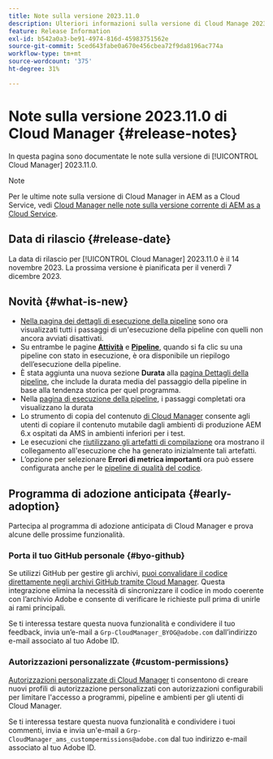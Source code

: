 ```yaml
---
title: Note sulla versione 2023.11.0
description: Ulteriori informazioni sulla versione di Cloud Manage 2023.11.0.
feature: Release Information
exl-id: b542a0a3-be91-4974-816d-45983751562e
source-git-commit: 5ced643fabe0a670e456cbea72f9da8196ac774a
workflow-type: tm+mt
source-wordcount: '375'
ht-degree: 31%

---
```


# Note sulla versione 2023.11.0 di Cloud Manager {#release-notes}

In questa pagina sono documentate le note sulla versione di [!UICONTROL Cloud Manager] 2023.11.0.

>[!NOTE]
>
>Per le ultime note sulla versione di Cloud Manager in AEM as a Cloud Service, vedi [Cloud Manager nelle note sulla versione corrente di AEM as a Cloud Service](https://experienceleague.adobe.com/en/docs/experience-manager-cloud-service/content/release-notes/cloud-manager/current).

## Data di rilascio {#release-date}

La data di rilascio per [!UICONTROL Cloud Manager] 2023.11.0 è il 14 novembre 2023. La prossima versione è pianificata per il venerdì 7 dicembre 2023.

## Novità {#what-is-new}

* [Nella pagina dei dettagli di esecuzione della pipeline](/help/using/managing-pipelines.md#view-details) sono ora visualizzati tutti i passaggi di un&#39;esecuzione della pipeline con quelli non ancora avviati disattivati.
* Su entrambe le pagine **[Attività](/help/using/managing-pipelines.md#activity)** e **[Pipeline](/help/using/managing-pipelines.md#pipelines)**, quando si fa clic su una pipeline con stato in esecuzione, è ora disponibile un riepilogo dell’esecuzione della pipeline.
* È stata aggiunta una nuova sezione **Durata** alla [pagina Dettagli della pipeline](/help/using/managing-pipelines.md#view-details), che include la durata media del passaggio della pipeline in base alla tendenza storica per quel programma.
* Nella [pagina di esecuzione della pipeline](/help/using/managing-pipelines.md#activity-window), i passaggi completati ora visualizzano la durata
* Lo strumento di copia del contenuto [di Cloud Manager](/help/using/content-copy.md) consente agli utenti di copiare il contenuto mutabile dagli ambienti di produzione AEM 6.x ospitati da AMS in ambienti inferiori per i test.
* Le esecuzioni che [riutilizzano gli artefatti di compilazione](/help/getting-started/project-setup.md#build-artifact-reuse) ora mostrano il collegamento all&#39;esecuzione che ha generato inizialmente tali artefatti.
* L’opzione per selezionare **Errori di metrica importanti** ora può essere configurata anche per le [pipeline di qualità del codice](/help/using/non-production-pipelines.md).

## Programma di adozione anticipata {#early-adoption}

Partecipa al programma di adozione anticipata di Cloud Manager e prova alcune delle prossime funzionalità.

### Porta il tuo GitHub personale {#byo-github}

Se utilizzi GitHub per gestire gli archivi, [puoi convalidare il codice direttamente negli archivi GitHub tramite Cloud Manager](/help/managing-code/private-repositories.md). Questa integrazione elimina la necessità di sincronizzare il codice in modo coerente con l’archivio Adobe e consente di verificare le richieste pull prima di unirle ai rami principali.

Se ti interessa testare questa nuova funzionalità e condividere il tuo feedback, invia un’e-mail a `Grp-CloudManager_BYOG@adobe.com` dall’indirizzo e-mail associato al tuo Adobe ID.

### Autorizzazioni personalizzate {#custom-permissions}

[Autorizzazioni personalizzate di Cloud Manager](/help/using/custom-permissions.md) ti consentono di creare nuovi profili di autorizzazione personalizzati con autorizzazioni configurabili per limitare l&#39;accesso a programmi, pipeline e ambienti per gli utenti di Cloud Manager.

Se ti interessa testare questa nuova funzionalità e condividere i tuoi commenti, invia e invia un&#39;e-mail a `Grp-CloudManager_ams_custompermissions@adobe.com` dal tuo indirizzo e-mail associato al tuo Adobe ID.

